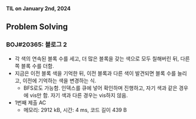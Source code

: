 **TIL on January 2nd, 2024**

## Problem Solving
### BOJ#20365: 블로그 2
* 각 색의 연속된 블록 수를 세고, 더 많은 블록을 갖는 색으로 모두 칠해버린 뒤, 다른쪽 블록 수를 더함.
* 지금은 이전 블록 색을 기억한 뒤, 이전 블록과 다른 색이 발견되면 블록 수를 늘리고, 이전에 기억하는 색을 변경하는 식.
    - BFS로도 가능함. 인덱스를 큐에 넣어 확인하며 진행하고, 자기 색과 같은 경우에 vis만 함. 자기 색과 다른 경우는 vis하지 않음.
* 1번째 제출 AC
    - 메모리: 2912 kB, 시간: 4 ms, 코드 길이 439 B

